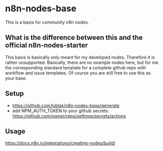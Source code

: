 # n8n-nodes-base

This is a basis for community n8n nodes.

## What is the difference between this and the official n8n-nodes-starter

This basis is basically only meant for my developed nodes.
Therefore it is rather unsupported.
Basically, there are no example nodes here, but for me the corresponding standard template for a complete github repo with workflow and issue templates.
Of course you are still free to use this as your base.

## Setup

- https://github.com/lublak/n8n-nodes-base/generate
- add NPM_AUTH_TOKEN to your github secrets: https://github.com/owner/repo/settings/secrets/actions

## Usage

https://docs.n8n.io/integrations/creating-nodes/build/
